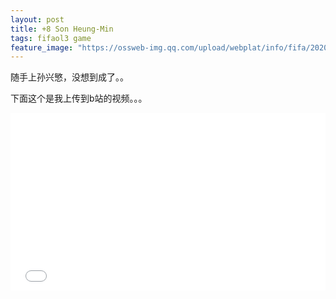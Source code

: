 ```yaml
---
layout: post
title: +8 Son Heung-Min
tags: fifaol3 game
feature_image: "https://ossweb-img.qq.com/upload/webplat/info/fifa/20200325/60363374209438.jpg"
---
```


随手上孙兴慜，没想到成了。。

下面这个是我上传到b站的视频。。。

<style>
.embed-container {
  position: relative;
  padding-bottom: 56.25%;
  height: 0;
  overflow: hidden;
  max-width: 100%;
}

.embed-container iframe, .embed-container object, .embed-container embed {
  position: absolute;
  top: 0;
  left: 0;
  width: 100%;
  height: 100%;
}
</style>

<div class="embed-container">
<iframe src="//player.bilibili.com/player.html?aid=79441352&bvid=BV1KJ41167HD&cid=135946784&page=1" scrolling="no" border="0" frameborder="true" framespacing="0" allowfullscreen="true" width="700" height="480"> </iframe>
</div>
